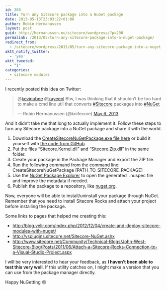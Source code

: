 ```yaml
---
id: 208
title: Turn any Sitecore package into a NuGet package
date: 2013-05-13T23:03:22+01:00
author: Robin Hermanussen
layout: post
guid: http://hermanussen.eu/sitecore/wordpress/?p=208
permalink: /2013/05/turn-any-sitecore-package-into-a-nuget-package/
redirect_from:
  - /sitecore/wordpress/2013/05/turn-any-sitecore-package-into-a-nuget-package/
aktt_notify_twitter:
  - 'yes'
aktt_tweeted:
  - "1"
categories:
  - sitecore modules
---
```

I recently posted this idea on Twitter:

<blockquote class="twitter-tweet">
  <p>
    @<a href="https://twitter.com/kevinobee">kevinobee</a> @<a href="https://twitter.com/kayeenl">kayeenl</a> Btw, I was thinking that it shouldn&#8217;t be too hard to make a cmd line util that converts <a href="https://twitter.com/search/%23Sitecore">#Sitecore</a> packages into <a href="https://twitter.com/search/%23NuGet">#NuGet</a>
  </p>
  
  <p>
    — Robin Hermanussen (@knifecore) <a href="https://twitter.com/knifecore/status/331512623944318976">May 6, 2013</a>
  </p>
</blockquote>

And it didn&#8217;t take me that long to actually implement it. Follow these steps to turn any Sitecore package into a NuGet package and share it with the world.

  1. Download the <a title="Command line tool direct download" href="/wp-content/uploads/CreateSitecoreNuGetPackage.exe">CreateSitecoreNuGetPackage.exe file here</a> or build it yourself with <a title="CreateSitecoreNuGetPackage on GitHub" href="https://github.com/hermanussen/CreateSitecoreNuGetPackage">the code from GitHub</a>.
  2. Put the files &#8220;Sitecore.Kernel.dll&#8221; and &#8220;Sitecore.Zip.dll&#8221; in the same folder.
  3. Create your package in the Package Manager and export the ZIP file.
  4. Run the following command from the command line:  
    CreateSitecoreNuGetPackage [PATH\_TO\_SITECORE_PACKAGE]
  5. Use the <a title="NuGet Package Explorer" href="http://npe.codeplex.com/">NuGet Package Explorer</a> to open the generated  .nuspec file and improve the metadata if needed.
  6. Publish the package to a repository, like <a title="nuget.org" href="http://nuget.org">nuget.org</a>.

Now, everyone will be able to install/uninstall your package through NuGet. Remember that you need to install Sitecore Rocks and attach your project before installing the package.

Some links to pages that helped me creating this:

  * <a title="http://blog.velir.com/index.php/2012/12/04/create-and-deploy-sitecore-modules-with-nuget/" href="http://blog.velir.com/index.php/2012/12/04/create-and-deploy-sitecore-modules-with-nuget/">http://blog.velir.com/index.php/2012/12/04/create-and-deploy-sitecore-modules-with-nuget/</a>
  * <a title="http://vsplugins.sitecore.net/Sitecore-NuGet.ashx" href="http://vsplugins.sitecore.net/Sitecore-NuGet.ashx">http://vsplugins.sitecore.net/Sitecore-NuGet.ashx</a>
  * <a title="http://www.sitecore.net/Community/Technical-Blogs/John-West-Sitecore-Blog/Posts/2011/06/Attach-a-Sitecore-Rocks-Connection-to-a-Visual-Studio-Project.aspx" href="http://www.sitecore.net/Community/Technical-Blogs/John-West-Sitecore-Blog/Posts/2011/06/Attach-a-Sitecore-Rocks-Connection-to-a-Visual-Studio-Project.aspx">http://www.sitecore.net/Community/Technical-Blogs/John-West-Sitecore-Blog/Posts/2011/06/Attach-a-Sitecore-Rocks-Connection-to-a-Visual-Studio-Project.aspx</a>

I will be very interested to hear your feedback, as **I haven&#8217;t been able to test this very well**. If this utility catches on, I might make a version that you can use from the package manager directly.

Happy NuGetting 😛